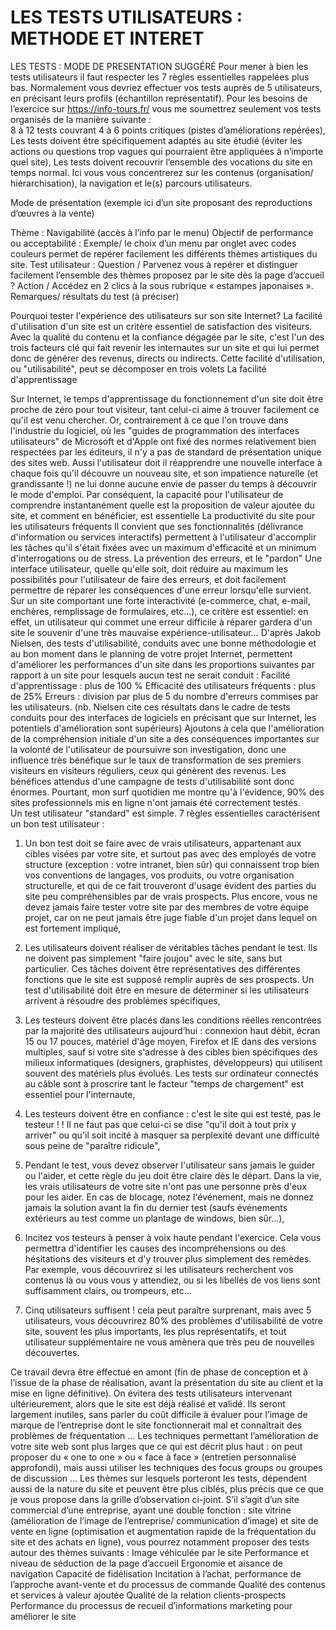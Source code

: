 # LES TESTS UTILISATEURS : METHODE ET INTERET

LES TESTS : MODE DE PRESENTATION SUGGÉRÉ
Pour mener à bien les tests utilisateurs il faut respecter les 7 règles essentielles rappelées plus bas. Normalement vous devriez effectuer vos tests auprès de 5 utilisateurs, en précisant leurs profils (échantillon représentatif). 
Pour les besoins de l’exercice sur https://info-tours.fr/ vous me soumettrez seulement vos tests organisés de la manière suivante :  
8 à 12 tests couvrant 4 à 6 points critiques (pistes d’améliorations repérées),
Les tests doivent être spécifiquement adaptés au site étudié (éviter les actions ou questions trop vagues qui pourraient être appliquées à n’importe quel site),
Les tests doivent recouvrir l’ensemble des vocations du site en temps normal. Ici vous vous concentrerez sur les contenus (organisation/ hiérarchisation), la navigation et le(s) parcours utilisateurs. 


Mode de présentation (exemple ici d’un site proposant des reproductions d’œuvres à la vente) 

Thème : Navigabilité (accès à l’info par le menu)
Objectif de performance ou acceptabilité : Exemple/ le choix d’un menu par onglet avec codes couleurs permet de repérer facilement les différents thèmes artistiques du site. 
Test utilisateur : 
Question / Parvenez vous à repérer et distinguer facilement l’ensemble des thèmes proposez par le site dès la page d’accueil ?
Action / Accédez en 2 clics à la sous rubrique « estampes japonaises ».
Remarques/ résultats du test (à préciser)


Pourquoi tester l'expérience des utilisateurs sur son site Internet?
La facilité d'utilisation d'un site est un critère essentiel de satisfaction des visiteurs. Avec la qualité du contenu et la confiance dégagée par le site, c'est l'un des trois facteurs clé qui fait revenir les internautes sur un site et qui lui permet donc de générer des revenus, directs ou indirects.
Cette facilité d'utilisation, ou "utilisabilité", peut se décomposer en trois volets
La facilité d'apprentissage

Sur Internet, le temps d'apprentissage du fonctionnement d'un site doit être proche de zéro pour tout visiteur, tant celui-ci aime à trouver facilement ce qu'il est venu chercher. Or, contrairement à ce que l'on trouve dans l'industrie du logiciel, où les "guides de programmation des interfaces utilisateurs" de Microsoft et d'Apple ont fixé des normes relativement bien respectées par les éditeurs, il n'y a pas de standard de présentation unique des sites web. Aussi l'utilisateur doit il réapprendre une nouvelle interface à chaque fois qu'il découvre un nouveau site, et son impatience naturelle (et grandissante !) ne lui donne aucune envie de passer du temps à découvrir le mode d'emploi. 
Par conséquent, la capacité pour l'utilisateur de comprendre instantanément quelle est la proposition de valeur ajoutée du site, et comment en bénéficier, est essentielle
La productivité du site pour les utilisateurs fréquents
Il convient que ses fonctionnalités (délivrance d'information ou services interactifs) permettent à l'utilisateur d'accomplir les tâches qu'il s'était fixées avec un maximum d'efficacité et un minimum d'interrogations ou de stress.
La prévention des erreurs, et le "pardon"
Une interface utilisateur, quelle qu'elle soit, doit réduire au maximum les possibilités pour l'utilisateur de faire des erreurs, et doit facilement permettre de réparer les conséquences d'une erreur lorsqu'elle survient. Sur un site comportant une forte interactivité (e-commerce, chat, e-mail, enchères, remplissage de formulaires, etc...), ce critère est essentiel: en effet, un utilisateur qui commet une erreur difficile à réparer gardera d'un site le souvenir d'une très mauvaise expérience-utilisateur... 
D'après Jakob Nielsen, des tests d'utilisabilité, conduits avec une bonne méthodologie et au bon moment dans le planning de votre projet Internet, permettent d'améliorer les performances d'un site dans les proportions suivantes par rapport à un site pour lesquels aucun test ne serait conduit :
Facilité d'apprentissage : plus de 100 % 
Efficacité des utilisateurs fréquents : plus de 25% 
Erreurs : division par plus de 5 du nombre d'erreurs commises par les utilisateurs. 
(nb. Nielsen cite ces résultats dans le cadre de tests conduits pour des interfaces de logiciels en précisant que sur Internet, les potentiels d'amélioration sont supérieurs)
Ajoutons à cela que l'amélioration de la compréhension initiale d'un site a des conséquences importantes sur la volonté de l'utilisateur de poursuivre son investigation, donc une influence très bénéfique sur le taux de transformation de ses premiers visiteurs en visiteurs réguliers, ceux qui génèrent des revenus. 
Les bénéfices attendus d'une campagne de tests d'utilisabilité sont donc énormes. Pourtant, mon surf quotidien me montre qu'à l'évidence, 90% des sites professionnels mis en ligne n'ont jamais été correctement testés.  
Un test utilisateur "standard" est simple.
7 règles essentielles caractérisent un bon test utilisateur :

1. Un bon test doit se faire avec de vrais utilisateurs, appartenant aux cibles visées par votre site, et surtout pas avec des employés de votre structure (exception : votre intranet, bien sûr) qui connaissent trop bien vos conventions de langages, vos produits, ou votre organisation structurelle, et qui de ce fait trouveront d'usage évident des parties du site peu compréhensibles par de vrais prospects. Plus encore, vous ne devez jamais faire tester votre site par des membres de votre équipe projet, car on ne peut jamais être juge fiable d'un projet dans lequel on est fortement impliqué,

2. Les utilisateurs doivent réaliser de véritables tâches pendant le test. Ils ne doivent pas simplement "faire joujou" avec le site, sans but particulier. Ces tâches doivent être représentatives des différentes fonctions que le site est supposé remplir auprès de ses prospects. Un test d'utilisabilité doit être en mesure de déterminer si les utilisateurs arrivent à résoudre des problèmes spécifiques,

3. Les testeurs doivent être placés dans les conditions réelles rencontrées par la majorité des utilisateurs aujourd’hui : connexion haut débit, écran 15 ou 17 pouces, matériel d'âge moyen, Firefox et IE dans des versions multiples, sauf si votre site s'adresse à des cibles bien spécifiques des milieux informatiques (designers, graphistes, développeurs) qui utilisent souvent des matériels plus évolués. Les tests sur ordinateur connectés au câble sont à proscrire tant le facteur "temps de chargement" est essentiel pour l'internaute,

4. Les testeurs  doivent être en confiance : c'est le site qui est testé, pas le testeur ! ! Il ne faut pas que celui-ci se dise "qu'il doit à tout prix y arriver" ou qu'il soit incité à masquer sa perplexité devant une difficulté sous peine de "paraître ridicule",

5. Pendant le test, vous devez observer l'utilisateur sans jamais le guider ou l'aider, et cette règle du jeu doit être claire dès le départ. Dans la vie, les vrais utilisateurs de votre site n'ont pas une personne près d'eux pour les aider. En cas de blocage, notez l'événement, mais ne donnez jamais la solution avant la fin du dernier test (saufs événements extérieurs au test comme un plantage de windows, bien sûr...),

6. Incitez vos testeurs à penser à voix haute pendant l'exercice. Cela vous permettra d'identifier les causes des incompréhensions ou des hésitations des visiteurs et d'y trouver plus simplement des remèdes. Par exemple, vous découvrirez si les utilisateurs recherchent vos contenus là ou vous vous y attendiez, ou si les libellés de vos liens sont suffisamment clairs, ou trompeurs, etc...
7. Cinq utilisateurs suffisent ! cela peut paraître surprenant, mais avec 5 utilisateurs, vous découvrirez 80% des problèmes d'utilisabilité de votre site, souvent les plus importants, les plus représentatifs, et tout utilisateur supplémentaire ne vous amènera que très peu de nouvelles découvertes.


Ce travail devra être effectué en amont (fin de phase de conception et à l’issue de la phase de réalisation, avant la présentation du site au client et la mise en ligne définitive). On évitera des tests utilisateurs intervenant ultérieurement, alors que le site est déjà réalisé et validé. Ils seront largement inutiles, sans parler du coût difficile à évaluer pour l’image de marque de l’entreprise dont le site fonctionnerait mal et connaîtrait des problèmes de fréquentation … Les techniques permettant l’amélioration de votre site web sont plus larges que ce qui est décrit plus haut : on peut proposer du « one to one » ou « face à face » (entretien personnalisé approfondi), mais aussi utiliser les techniques des focus groups ou groupes de discussion … 
Les thèmes sur lesquels porteront les tests, dépendent aussi de la nature du site et peuvent être plus ciblés, plus précis que ce que je vous propose dans la grille d’observation ci-joint. 
S’il s’agit d’un site commercial d’une entreprise, ayant une double fonction : site vitrine (amélioration de l’image de l’entreprise/ communication d’image) et site de vente en ligne (optimisation et augmentation rapide de la fréquentation du site et des achats en ligne), vous pourrez notamment proposer des tests autour des thèmes suivants : 
Image véhiculée par le site
Performance et niveau de séduction de la page d’accueil
Ergonomie et aisance de navigation
Capacité de fidélisation
Incitation à l’achat, performance de l’approche avant-vente et du processus de commande
Qualité des contenus et services à valeur ajoutée
Qualité de la relation clients-prospects
Performance du processus de recueil d’informations marketing pour améliorer le site 

